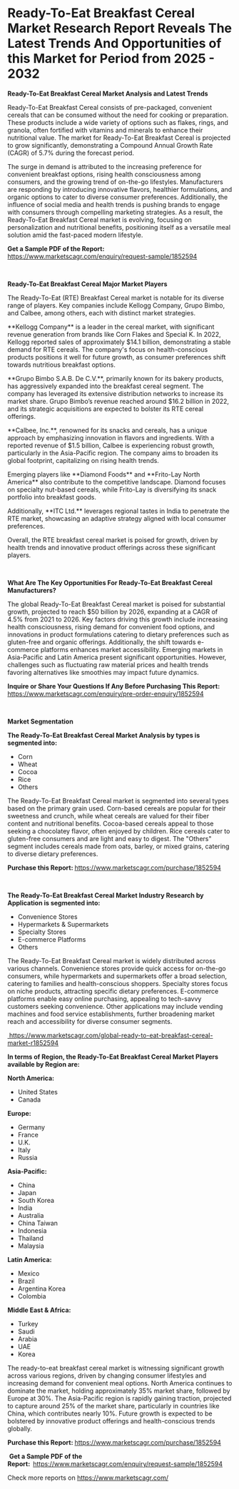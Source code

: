 <p><h1>Ready-To-Eat Breakfast Cereal Market Research Report Reveals The Latest Trends And Opportunities of this Market for Period from 2025 - 2032</h1></p><p><strong>Ready-To-Eat Breakfast Cereal Market Analysis and Latest Trends</strong></p>
<p><p>Ready-To-Eat Breakfast Cereal consists of pre-packaged, convenient cereals that can be consumed without the need for cooking or preparation. These products include a wide variety of options such as flakes, rings, and granola, often fortified with vitamins and minerals to enhance their nutritional value. The market for Ready-To-Eat Breakfast Cereal is projected to grow significantly, demonstrating a Compound Annual Growth Rate (CAGR) of 5.7% during the forecast period. </p><p>The surge in demand is attributed to the increasing preference for convenient breakfast options, rising health consciousness among consumers, and the growing trend of on-the-go lifestyles. Manufacturers are responding by introducing innovative flavors, healthier formulations, and organic options to cater to diverse consumer preferences. Additionally, the influence of social media and health trends is pushing brands to engage with consumers through compelling marketing strategies. As a result, the Ready-To-Eat Breakfast Cereal market is evolving, focusing on personalization and nutritional benefits, positioning itself as a versatile meal solution amid the fast-paced modern lifestyle.</p></p>
<p><strong>Get a Sample PDF of the Report:&nbsp;</strong> <a href="https://www.marketscagr.com/enquiry/request-sample/1852594?utm_campaign=1848&utm_medium=2&utm_source=Github&utm_content=ia&utm_term=15022025&utm_id=ready-to-eat-breakfast-cereal">https://www.marketscagr.com/enquiry/request-sample/1852594</a></p>
<p>&nbsp;</p>
<p><strong>Ready-To-Eat Breakfast Cereal Major Market Players</strong></p>
<p><p>The Ready-To-Eat (RTE) Breakfast Cereal market is notable for its diverse range of players. Key companies include Kellogg Company, Grupo Bimbo, and Calbee, among others, each with distinct market strategies.</p><p>**Kellogg Company** is a leader in the cereal market, with significant revenue generation from brands like Corn Flakes and Special K. In 2022, Kellogg reported sales of approximately $14.1 billion, demonstrating a stable demand for RTE cereals. The company's focus on health-conscious products positions it well for future growth, as consumer preferences shift towards nutritious breakfast options.</p><p>**Grupo Bimbo S.A.B. De C.V.**, primarily known for its bakery products, has aggressively expanded into the breakfast cereal segment. The company has leveraged its extensive distribution networks to increase its market share. Grupo Bimbo’s revenue reached around $16.2 billion in 2022, and its strategic acquisitions are expected to bolster its RTE cereal offerings.</p><p>**Calbee, Inc.**, renowned for its snacks and cereals, has a unique approach by emphasizing innovation in flavors and ingredients. With a reported revenue of $1.5 billion, Calbee is experiencing robust growth, particularly in the Asia-Pacific region. The company aims to broaden its global footprint, capitalizing on rising health trends.</p><p>Emerging players like **Diamond Foods** and **Frito-Lay North America** also contribute to the competitive landscape. Diamond focuses on specialty nut-based cereals, while Frito-Lay is diversifying its snack portfolio into breakfast goods. </p><p>Additionally, **ITC Ltd.** leverages regional tastes in India to penetrate the RTE market, showcasing an adaptive strategy aligned with local consumer preferences.</p><p>Overall, the RTE breakfast cereal market is poised for growth, driven by health trends and innovative product offerings across these significant players.</p></p>
<p>&nbsp;</p>
<p><strong>What Are The Key Opportunities For Ready-To-Eat Breakfast Cereal Manufacturers?</strong></p>
<p><p>The global Ready-To-Eat Breakfast Cereal market is poised for substantial growth, projected to reach $50 billion by 2026, expanding at a CAGR of 4.5% from 2021 to 2026. Key factors driving this growth include increasing health consciousness, rising demand for convenient food options, and innovations in product formulations catering to dietary preferences such as gluten-free and organic offerings. Additionally, the shift towards e-commerce platforms enhances market accessibility. Emerging markets in Asia-Pacific and Latin America present significant opportunities. However, challenges such as fluctuating raw material prices and health trends favoring alternatives like smoothies may impact future dynamics.</p></p>
<p><strong>Inquire or Share Your Questions If Any Before Purchasing This Report:</strong> <a href="https://www.marketscagr.com/enquiry/pre-order-enquiry/1852594?utm_campaign=1848&utm_medium=2&utm_source=Github&utm_content=ia&utm_term=15022025&utm_id=ready-to-eat-breakfast-cereal">https://www.marketscagr.com/enquiry/pre-order-enquiry/1852594</a></p>
<p>&nbsp;</p>
<p><strong>Market Segmentation</strong></p>
<p><strong>The Ready-To-Eat Breakfast Cereal Market Analysis by types is segmented into:</strong></p>
<p><ul><li>Corn</li><li>Wheat</li><li>Cocoa</li><li>Rice</li><li>Others</li></ul></p>
<p><p>The Ready-To-Eat Breakfast Cereal market is segmented into several types based on the primary grain used. Corn-based cereals are popular for their sweetness and crunch, while wheat cereals are valued for their fiber content and nutritional benefits. Cocoa-based cereals appeal to those seeking a chocolatey flavor, often enjoyed by children. Rice cereals cater to gluten-free consumers and are light and easy to digest. The "Others" segment includes cereals made from oats, barley, or mixed grains, catering to diverse dietary preferences.</p></p>
<p><strong>Purchase this Report:&nbsp;</strong><a href="https://www.marketscagr.com/purchase/1852594?utm_campaign=1848&utm_medium=2&utm_source=Github&utm_content=ia&utm_term=15022025&utm_id=ready-to-eat-breakfast-cereal">https://www.marketscagr.com/purchase/1852594</a></p>
<p>&nbsp;</p>
<p><strong>The Ready-To-Eat Breakfast Cereal Market Industry Research by Application is segmented into:</strong></p>
<p><ul><li>Convenience Stores</li><li>Hypermarkets & Supermarkets</li><li>Specialty Stores</li><li>E-commerce Platforms</li><li>Others</li></ul></p>
<p><p>The Ready-To-Eat Breakfast Cereal market is widely distributed across various channels. Convenience stores provide quick access for on-the-go consumers, while hypermarkets and supermarkets offer a broad selection, catering to families and health-conscious shoppers. Specialty stores focus on niche products, attracting specific dietary preferences. E-commerce platforms enable easy online purchasing, appealing to tech-savvy customers seeking convenience. Other applications may include vending machines and food service establishments, further broadening market reach and accessibility for diverse consumer segments.</p></p>
<p><a href="https://www.marketscagr.com/global-ready-to-eat-breakfast-cereal-market-r1852594?utm_campaign=1848&utm_medium=2&utm_source=Github&utm_content=ia&utm_term=15022025&utm_id=ready-to-eat-breakfast-cereal">&nbsp;https://www.marketscagr.com/global-ready-to-eat-breakfast-cereal-market-r1852594</a></p>
<p><strong>In terms of Region, the Ready-To-Eat Breakfast Cereal Market Players available by Region are:</strong></p>
<p>
    <p> <strong> North America: </strong>
        <ul>
            <li>United States</li>
            <li>Canada</li>
        </ul>
        </p> 
    <p> <strong> Europe: </strong>
        <ul>
            <li>Germany</li>
            <li>France</li>
            <li>U.K.</li>
            <li>Italy</li>
            <li>Russia</li>
        </ul>
        </p> 
    <p> <strong> Asia-Pacific: </strong>
        <ul>
            <li>China</li>
            <li>Japan</li>
            <li>South Korea</li>
            <li>India</li>
            <li>Australia</li>
            <li>China Taiwan</li>
            <li>Indonesia</li>
            <li>Thailand</li>
            <li>Malaysia</li>
        </ul>
        </p> 
    <p> <strong> Latin America: </strong>
        <ul>
            <li>Mexico</li>
            <li>Brazil</li>
            <li>Argentina Korea</li>
            <li>Colombia</li>
        </ul>
        </p> 
    <p> <strong> Middle East & Africa: </strong>
        <ul>
            <li>Turkey</li>
            <li>Saudi</li>
            <li>Arabia</li>
            <li>UAE</li>
            <li>Korea</li>
        </ul>
    </p>
    </p>
<p><p>The ready-to-eat breakfast cereal market is witnessing significant growth across various regions, driven by changing consumer lifestyles and increasing demand for convenient meal options. North America continues to dominate the market, holding approximately 35% market share, followed by Europe at 30%. The Asia-Pacific region is rapidly gaining traction, projected to capture around 25% of the market share, particularly in countries like China, which contributes nearly 10%. Future growth is expected to be bolstered by innovative product offerings and health-conscious trends globally.</p></p>
<p><strong>Purchase this Report: </strong><a href="https://www.marketscagr.com/purchase/1852594?utm_campaign=1848&utm_medium=2&utm_source=Github&utm_content=ia&utm_term=15022025&utm_id=ready-to-eat-breakfast-cereal">https://www.marketscagr.com/purchase/1852594</a></p>
<p>&nbsp;<strong>Get a Sample PDF of the Report:&nbsp;&nbsp;</strong><a href="https://www.marketscagr.com/enquiry/request-sample/1852594?utm_campaign=1848&utm_medium=2&utm_source=Github&utm_content=ia&utm_term=15022025&utm_id=ready-to-eat-breakfast-cereal">https://www.marketscagr.com/enquiry/request-sample/1852594</a></p>
<p><strong></strong></p>
<p>Check more reports on <a href="https://www.marketscagr.com/?utm_campaign=1848&utm_medium=2&utm_source=Github&utm_content=ia&utm_term=15022025&utm_id=ready-to-eat-breakfast-cereal">https://www.marketscagr.com/</a></p>